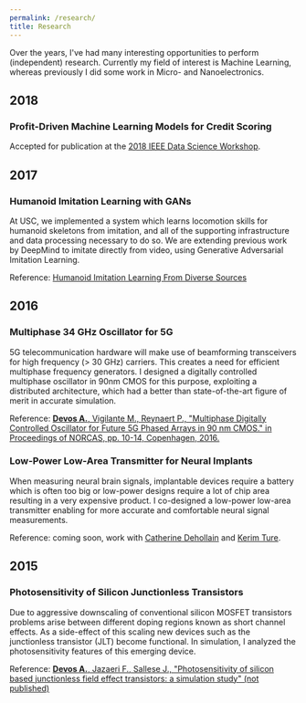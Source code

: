 ```yaml
---
permalink: /research/
title: Research
---
```

Over the years, I've had many interesting opportunities to perform (independent) research. Currently my field of interest is Machine Learning, whereas previously I did some work in Micro- and Nanoelectronics.

## 2018
### Profit-Driven Machine Learning Models for Credit Scoring
Accepted for publication at the [2018 IEEE Data Science Workshop](https://2018.ieeedatascience.org/).

## 2017
### Humanoid Imitation Learning with GANs
At USC, we implemented a system which learns locomotion skills for humanoid skeletons from imitation, and all of the supporting infrastructure and data processing necessary to do so. We are extending previous work by DeepMind to imitate directly from video, using Generative Adversarial Imitation Learning.

Reference: [Humanoid Imitation Learning From Diverse Sources](https://arnoutdevos.github.io/Humanoid-Imitation-Learning-from-Diverse-Sources/)

## 2016
### Multiphase 34 GHz Oscillator for 5G
5G telecommunication hardware will make use of beamforming transceivers for high frequency (> 30 GHz) carriers. This creates a need for efficient multiphase frequency generators. I designed a digitally controlled multiphase oscillator in 90nm CMOS for this purpose, exploiting a distributed architecture, which had a better than state-of-the-art figure of merit in accurate simulation.

Reference: [**Devos A.**, Vigilante M., Reynaert P., "Multiphase Digitally Controlled Oscillator for Future 5G Phased Arrays in 90 nm CMOS." in Proceedings of NORCAS, pp. 10-14, Copenhagen, 2016.](http://ieeexplore.ieee.org/document/7792882/)

### Low-Power Low-Area Transmitter for Neural Implants
When measuring neural brain signals, implantable devices require a battery which is often too big or low-power designs require a lot of chip area resulting in a very expensive product. I co-designed a low-power low-area transmitter enabling for more accurate and comfortable neural signal measurements.

Reference: coming soon, work with [Catherine Dehollain](https://people.epfl.ch/cgi-bin/people?id=107331&op=bio&lang=en&cvlang=en) and [Kerim Ture](https://people.epfl.ch/cgi-bin/people?id=222513&op=publications&lang=en&cvlang=en).
## 2015
### Photosensitivity of Silicon Junctionless Transistors
Due to aggressive downscaling of conventional silicon MOSFET transistors problems arise between different doping regions known as short channel effects. As a side-effect of this scaling new devices such as the junctionless transistor (JLT) become functional. In simulation, I analyzed the photosensitivity features of this emerging device.

Reference: [**Devos A.**, Jazaeri F., Sallese J., "Photosensitivity of silicon based junctionless field
effect transistors: a simulation study" (not published)](https://arnoutdevos.github.io/assets/pdf/JLT_EPFL_ArnoutDevos.pdf)